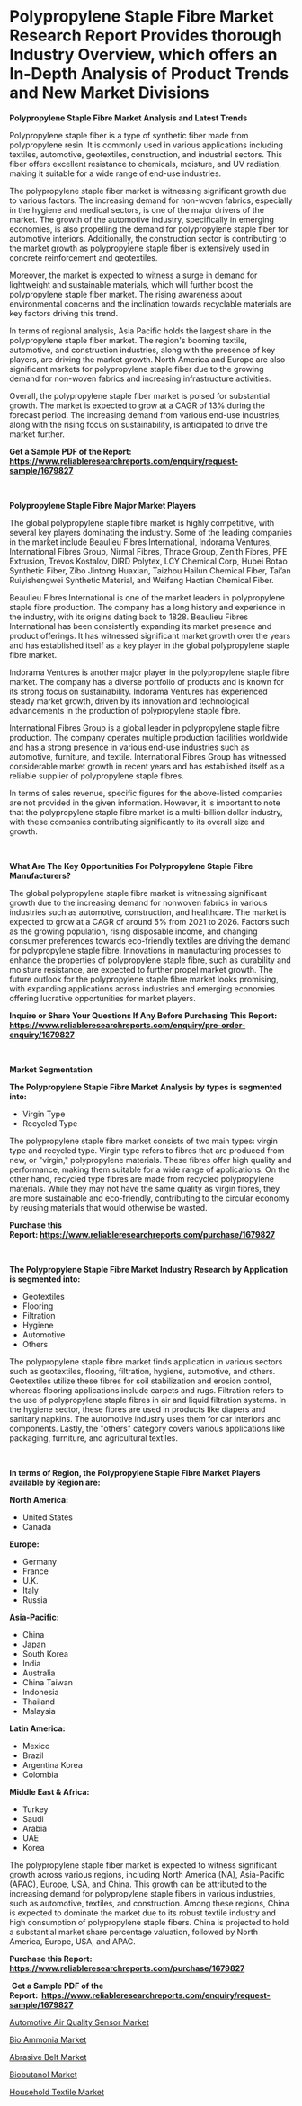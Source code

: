 <p><h1>Polypropylene Staple Fibre Market Research Report Provides thorough Industry Overview, which offers an In-Depth Analysis of Product Trends and New Market Divisions</h1></p><p><strong>Polypropylene Staple Fibre Market Analysis and Latest Trends</strong></p>
<p><p>Polypropylene staple fiber is a type of synthetic fiber made from polypropylene resin. It is commonly used in various applications including textiles, automotive, geotextiles, construction, and industrial sectors. This fiber offers excellent resistance to chemicals, moisture, and UV radiation, making it suitable for a wide range of end-use industries.</p><p>The polypropylene staple fiber market is witnessing significant growth due to various factors. The increasing demand for non-woven fabrics, especially in the hygiene and medical sectors, is one of the major drivers of the market. The growth of the automotive industry, specifically in emerging economies, is also propelling the demand for polypropylene staple fiber for automotive interiors. Additionally, the construction sector is contributing to the market growth as polypropylene staple fiber is extensively used in concrete reinforcement and geotextiles.</p><p>Moreover, the market is expected to witness a surge in demand for lightweight and sustainable materials, which will further boost the polypropylene staple fiber market. The rising awareness about environmental concerns and the inclination towards recyclable materials are key factors driving this trend.</p><p>In terms of regional analysis, Asia Pacific holds the largest share in the polypropylene staple fiber market. The region's booming textile, automotive, and construction industries, along with the presence of key players, are driving the market growth. North America and Europe are also significant markets for polypropylene staple fiber due to the growing demand for non-woven fabrics and increasing infrastructure activities.</p><p>Overall, the polypropylene staple fiber market is poised for substantial growth. The market is expected to grow at a CAGR of 13% during the forecast period. The increasing demand from various end-use industries, along with the rising focus on sustainability, is anticipated to drive the market further.</p></p>
<p><strong>Get a Sample PDF of the Report:&nbsp; <a href="https://www.reliableresearchreports.com/enquiry/request-sample/1679827">https://www.reliableresearchreports.com/enquiry/request-sample/1679827</a></strong></p>
<p>&nbsp;</p>
<p><strong>Polypropylene Staple Fibre Major Market Players</strong></p>
<p><p>The global polypropylene staple fibre market is highly competitive, with several key players dominating the industry. Some of the leading companies in the market include Beaulieu Fibres International, Indorama Ventures, International Fibres Group, Nirmal Fibres, Thrace Group, Zenith Fibres, PFE Extrusion, Trevos Kostalov, DIRD Polytex, LCY Chemical Corp, Hubei Botao Synthetic Fiber, Zibo Jintong Huaxian, Taizhou Hailun Chemical Fiber, Tai’an Ruiyishengwei Synthetic Material, and Weifang Haotian Chemical Fiber.</p><p>Beaulieu Fibres International is one of the market leaders in polypropylene staple fibre production. The company has a long history and experience in the industry, with its origins dating back to 1828. Beaulieu Fibres International has been consistently expanding its market presence and product offerings. It has witnessed significant market growth over the years and has established itself as a key player in the global polypropylene staple fibre market.</p><p>Indorama Ventures is another major player in the polypropylene staple fibre market. The company has a diverse portfolio of products and is known for its strong focus on sustainability. Indorama Ventures has experienced steady market growth, driven by its innovation and technological advancements in the production of polypropylene staple fibre.</p><p>International Fibres Group is a global leader in polypropylene staple fibre production. The company operates multiple production facilities worldwide and has a strong presence in various end-use industries such as automotive, furniture, and textile. International Fibres Group has witnessed considerable market growth in recent years and has established itself as a reliable supplier of polypropylene staple fibres.</p><p>In terms of sales revenue, specific figures for the above-listed companies are not provided in the given information. However, it is important to note that the polypropylene staple fibre market is a multi-billion dollar industry, with these companies contributing significantly to its overall size and growth.</p></p>
<p>&nbsp;</p>
<p><strong>What Are The Key Opportunities For Polypropylene Staple Fibre Manufacturers?</strong></p>
<p><p>The global polypropylene staple fibre market is witnessing significant growth due to the increasing demand for nonwoven fabrics in various industries such as automotive, construction, and healthcare. The market is expected to grow at a CAGR of around 5% from 2021 to 2026. Factors such as the growing population, rising disposable income, and changing consumer preferences towards eco-friendly textiles are driving the demand for polypropylene staple fibre. Innovations in manufacturing processes to enhance the properties of polypropylene staple fibre, such as durability and moisture resistance, are expected to further propel market growth. The future outlook for the polypropylene staple fibre market looks promising, with expanding applications across industries and emerging economies offering lucrative opportunities for market players.</p></p>
<p><strong>Inquire or Share Your Questions If Any Before Purchasing This Report: <a href="https://www.reliableresearchreports.com/enquiry/pre-order-enquiry/1679827">https://www.reliableresearchreports.com/enquiry/pre-order-enquiry/1679827</a></strong></p>
<p>&nbsp;</p>
<p><strong>Market Segmentation</strong></p>
<p><strong>The Polypropylene Staple Fibre Market Analysis by types is segmented into:</strong></p>
<p><ul><li>Virgin Type</li><li>Recycled Type</li></ul></p>
<p><p>The polypropylene staple fibre market consists of two main types: virgin type and recycled type. Virgin type refers to fibres that are produced from new, or "virgin," polypropylene materials. These fibres offer high quality and performance, making them suitable for a wide range of applications. On the other hand, recycled type fibres are made from recycled polypropylene materials. While they may not have the same quality as virgin fibres, they are more sustainable and eco-friendly, contributing to the circular economy by reusing materials that would otherwise be wasted.</p></p>
<p><strong>Purchase this Report:&nbsp;<a href="https://www.reliableresearchreports.com/purchase/1679827">https://www.reliableresearchreports.com/purchase/1679827</a></strong></p>
<p>&nbsp;</p>
<p><strong>The Polypropylene Staple Fibre Market Industry Research by Application is segmented into:</strong></p>
<p><ul><li>Geotextiles</li><li>Flooring</li><li>Filtration</li><li>Hygiene</li><li>Automotive</li><li>Others</li></ul></p>
<p><p>The polypropylene staple fibre market finds application in various sectors such as geotextiles, flooring, filtration, hygiene, automotive, and others. Geotextiles utilize these fibres for soil stabilization and erosion control, whereas flooring applications include carpets and rugs. Filtration refers to the use of polypropylene staple fibres in air and liquid filtration systems. In the hygiene sector, these fibres are used in products like diapers and sanitary napkins. The automotive industry uses them for car interiors and components. Lastly, the "others" category covers various applications like packaging, furniture, and agricultural textiles.</p></p>
<p>&nbsp;</p>
<p><strong>In terms of Region, the Polypropylene Staple Fibre Market Players available by Region are:</strong></p>
<p>
    <p> <strong> North America: </strong>
        <ul>
            <li>United States</li>
            <li>Canada</li>
        </ul>
        </p> 
    <p> <strong> Europe: </strong>
        <ul>
            <li>Germany</li>
            <li>France</li>
            <li>U.K.</li>
            <li>Italy</li>
            <li>Russia</li>
        </ul>
        </p> 
    <p> <strong> Asia-Pacific: </strong>
        <ul>
            <li>China</li>
            <li>Japan</li>
            <li>South Korea</li>
            <li>India</li>
            <li>Australia</li>
            <li>China Taiwan</li>
            <li>Indonesia</li>
            <li>Thailand</li>
            <li>Malaysia</li>
        </ul>
        </p> 
    <p> <strong> Latin America: </strong>
        <ul>
            <li>Mexico</li>
            <li>Brazil</li>
            <li>Argentina Korea</li>
            <li>Colombia</li>
        </ul>
        </p> 
    <p> <strong> Middle East & Africa: </strong>
        <ul>
            <li>Turkey</li>
            <li>Saudi</li>
            <li>Arabia</li>
            <li>UAE</li>
            <li>Korea</li>
        </ul>
    </p>
    </p>
<p><p>The polypropylene staple fiber market is expected to witness significant growth across various regions, including North America (NA), Asia-Pacific (APAC), Europe, USA, and China. This growth can be attributed to the increasing demand for polypropylene staple fibers in various industries, such as automotive, textiles, and construction. Among these regions, China is expected to dominate the market due to its robust textile industry and high consumption of polypropylene staple fibers. China is projected to hold a substantial market share percentage valuation, followed by North America, Europe, USA, and APAC.</p></p>
<p><strong>Purchase this Report: <a href="https://www.reliableresearchreports.com/purchase/1679827">https://www.reliableresearchreports.com/purchase/1679827</a></strong></p>
<p>&nbsp;<strong>Get a Sample PDF of the Report:&nbsp;&nbsp;<a href="https://www.reliableresearchreports.com/enquiry/request-sample/1679827">https://www.reliableresearchreports.com/enquiry/request-sample/1679827</a></strong></p>
<p><strong></strong></p>
<p><p><a href="https://medium.com/@ssantosh15121999/automotive-air-quality-sensor-market-trends-and-market-analysis-forecasted-for-period-2023-2030-24fe3083d3c4">Automotive Air Quality Sensor Market</a></p><p><a href="https://github.com/rahu1501/Market-Research-Report-List-1/blob/main/bio-ammonia-market.md">Bio Ammonia Market</a></p><p><a href="https://medium.com/@albertakoss2023/abrasive-belt-market-comprehensive-assessment-by-type-application-and-geography-e1f980599d00">Abrasive Belt Market</a></p><p><a href="https://github.com/rahu1503/Market-Research-Report-List-1/blob/main/biobutanol-market.md">Biobutanol Market</a></p><p><a href="https://medium.com/@helenablick2023/household-textile-market-exploring-market-share-market-trends-and-future-growth-b28b0e7077ce">Household Textile Market</a></p></p>